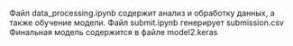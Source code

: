 Файл data_processing.ipynb содержит анализ и обработку данных, а также обучение модели.
Файл submit.ipynb генерирует submission.csv
Финальная модель содержится в файле model2.keras
